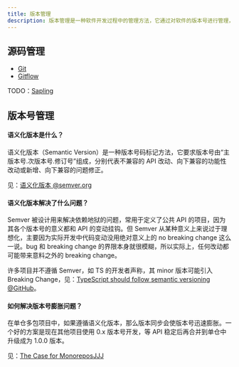 ```yaml
---
title: 版本管理
description: 版本管理是一种软件开发过程中的管理方法，它通过对软件的版本号进行管理，以便于开发者和用户了解软件的变动情况。
---
```


## 源码管理

- [Git](/maps/_devops/git)
- [Gitflow](/maps/_devops/git/gitflow)

TODO：[Sapling](https://sapling-scm.com/docs/introduction/differences-git)

## 版本号管理

#### 语义化版本是什么？

语义化版本（Semantic Version）是一种版本号码标记方法，它要求版本号由“主版本号.次版本号.修订号”组成，分别代表不兼容的 API 改动、向下兼容的功能性改动或新增、向下兼容的问题修正。

见：[语义化版本 @semver.org](https://semver.org/lang/zh-CN/)

#### 语义化版本解决了什么问题？

Semver 被设计用来解决依赖地狱的问题，常用于定义了公共 API 的项目，因为其各个版本号的意义都和 API 的变动挂钩。但 Semver 从某种意义上来说过于理想化，主要因为实际开发中代码变动没用绝对意义上的 no breaking change 这么一说。bug 和 breaking change 的界限本身就很模糊，所以实际上，任何改动都可能带来意料之外的 breaking change。

许多项目并不遵循 Semver，如 TS 的开发者声称，其 minor 版本可能引入 Breaking Change，见：[TypeScript should follow semantic versioning @GitHub](https://github.com/microsoft/TypeScript/issues/14116)。

#### 如何解决版本号膨胀问题？

在单仓多包项目中，如果遵循语义化版本，那么版本同步会使版本号迅速膨胀。一个好的方案是现在其他项目使用 0.x 版本号开发，等 API 稳定后再合并到单仓中升级成为 1.0.0 版本。

见：[The Case for MonoreposJJJ](https://medium.com/netscape/the-case-for-monorepos-907c1361708a)
